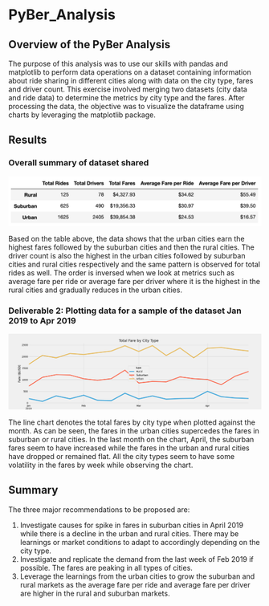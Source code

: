# PyBer_Analysis

## Overview of the PyBer Analysis
The purpose of this analysis was to use our skills with pandas and matplotlib to perform data operations on a dataset containing information about ride sharing in different cities along with data on the city type, fares and driver count. This exercise involved merging two datasets (city data and ride data) to determine the metrics by city type and the fares. After processing the data, the objective was to visualize the dataframe using charts by leveraging the matplotlib package. 

## Results

### Overall summary of dataset shared

![Total_info_by_city_type](https://github.com/dkatragadda/PyBer_Analysis/blob/main/analysis/Total_info_by_city_type.png)

Based on the table above, the data shows that the urban cities earn the highest fares followed by the suburban cities and then the rural cities. The driver count is also the highest in the urban cities followed by suburban cities and rural cities respectively and the same pattern is observed for total rides as well. The order is inversed when we look at metrics such as average fare per ride or average fare per driver where it is the highest in the rural cities and gradually reduces in the urban cities.

### Deliverable 2: Plotting data for a sample of the dataset Jan 2019 to Apr 2019

![Total_Fare_by_City_Type](https://github.com/dkatragadda/PyBer_Analysis/blob/main/analysis/Total_Fare_by_City_Type.png)

The line chart denotes the total fares by city type when plotted against the month. As can be seen, the fares in the urban cities supercedes the fares in suburban or rural cities. In the last month on the chart, April, the suburban fares seem to have increased while the fares in the urban and rural cities have dropped or remained flat. All the city types seem to have some volatility in the fares by week while observing the chart. 


## Summary

The three major recommendations to be proposed are:

1. Investigate causes for spike in fares in suburban cities in April 2019 while there is a decline in the urban and rural cities. There may be learnings or market conditions to adapt to accordingly depending on the city type.  
2. Investigate and replicate the demand from the last week of Feb 2019 if possible. The fares are peaking in all types of cities.  
3. Leverage the learnings from the urban cities to grow the suburban and rural markets as the average fare per ride and average fare per driver are higher in the rural and suburban markets. 
